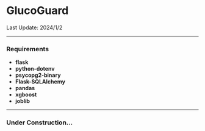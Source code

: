 # GlucoGuard
Last Update: 2024/1/2


---
### Requirements
+ **flask**
+ **python-dotenv**
+ **psycopg2-binary**
+ **Flask-SQLAlchemy**
+ **pandas**
+ **xgboost**
+ **joblib**

---
### Under Construction...